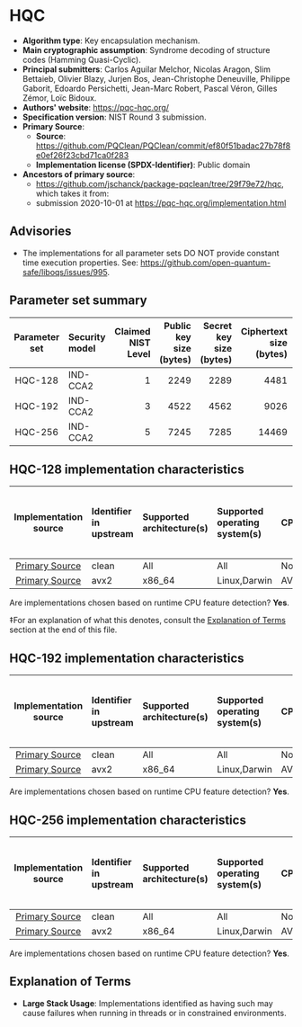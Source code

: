 # HQC

- **Algorithm type**: Key encapsulation mechanism.
- **Main cryptographic assumption**: Syndrome decoding of structure codes (Hamming Quasi-Cyclic).
- **Principal submitters**: Carlos Aguilar Melchor, Nicolas Aragon, Slim Bettaieb, Olivier Blazy, Jurjen Bos, Jean-Christophe Deneuville, Philippe Gaborit, Edoardo Persichetti, Jean-Marc Robert, Pascal Véron, Gilles Zémor, Loïc Bidoux.
- **Authors' website**: https://pqc-hqc.org/
- **Specification version**: NIST Round 3 submission.
- **Primary Source**<a name="primary-source"></a>:
  - **Source**: https://github.com/PQClean/PQClean/commit/ef80f51badac27b78f8e0ef26f23cbd71ca0f283
  - **Implementation license (SPDX-Identifier)**: Public domain
- **Ancestors of primary source**:
  - https://github.com/jschanck/package-pqclean/tree/29f79e72/hqc, which takes it from:
  - submission 2020-10-01 at https://pqc-hqc.org/implementation.html

## Advisories

- The implementations for all parameter sets DO NOT provide constant time execution properties. See: https://github.com/open-quantum-safe/liboqs/issues/995.

## Parameter set summary

|  Parameter set  | Security model   |   Claimed NIST Level |   Public key size (bytes) |   Secret key size (bytes) |   Ciphertext size (bytes) |   Shared secret size (bytes) |
|:---------------:|:-----------------|---------------------:|--------------------------:|--------------------------:|--------------------------:|-----------------------------:|
|     HQC-128     | IND-CCA2         |                    1 |                      2249 |                      2289 |                      4481 |                           64 |
|     HQC-192     | IND-CCA2         |                    3 |                      4522 |                      4562 |                      9026 |                           64 |
|     HQC-256     | IND-CCA2         |                    5 |                      7245 |                      7285 |                     14469 |                           64 |

## HQC-128 implementation characteristics

|       Implementation source       | Identifier in upstream   | Supported architecture(s)   | Supported operating system(s)   | CPU extension(s) used   | No branching-on-secrets claimed?   | No branching-on-secrets checked by valgrind?   | Large stack usage?‡   |
|:---------------------------------:|:-------------------------|:----------------------------|:--------------------------------|:------------------------|:-----------------------------------|:-----------------------------------------------|:----------------------|
| [Primary Source](#primary-source) | clean                    | All                         | All                             | None                    | True                               | True                                           | False                 |
| [Primary Source](#primary-source) | avx2                     | x86\_64                     | Linux,Darwin                    | AVX2,BMI1,PCLMULQDQ     | False                              | True                                           | False                 |

Are implementations chosen based on runtime CPU feature detection? **Yes**.

 ‡For an explanation of what this denotes, consult the [Explanation of Terms](#explanation-of-terms) section at the end of this file.

## HQC-192 implementation characteristics

|       Implementation source       | Identifier in upstream   | Supported architecture(s)   | Supported operating system(s)   | CPU extension(s) used   | No branching-on-secrets claimed?   | No branching-on-secrets checked by valgrind?   | Large stack usage?   |
|:---------------------------------:|:-------------------------|:----------------------------|:--------------------------------|:------------------------|:-----------------------------------|:-----------------------------------------------|:---------------------|
| [Primary Source](#primary-source) | clean                    | All                         | All                             | None                    | True                               | True                                           | False                |
| [Primary Source](#primary-source) | avx2                     | x86\_64                     | Linux,Darwin                    | AVX2,BMI1,PCLMULQDQ     | False                              | True                                           | False                |

Are implementations chosen based on runtime CPU feature detection? **Yes**.

## HQC-256 implementation characteristics

|       Implementation source       | Identifier in upstream   | Supported architecture(s)   | Supported operating system(s)   | CPU extension(s) used   | No branching-on-secrets claimed?   | No branching-on-secrets checked by valgrind?   | Large stack usage?   |
|:---------------------------------:|:-------------------------|:----------------------------|:--------------------------------|:------------------------|:-----------------------------------|:-----------------------------------------------|:---------------------|
| [Primary Source](#primary-source) | clean                    | All                         | All                             | None                    | True                               | True                                           | False                |
| [Primary Source](#primary-source) | avx2                     | x86\_64                     | Linux,Darwin                    | AVX2,BMI1,PCLMULQDQ     | False                              | True                                           | True                 |

Are implementations chosen based on runtime CPU feature detection? **Yes**.

## Explanation of Terms

- **Large Stack Usage**: Implementations identified as having such may cause failures when running in threads or in constrained environments.